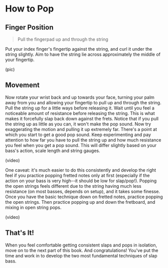 # How to Pop

## Finger Position

> Pull the fingerpad up and through the string

Put your index finger's fingertip against the string, and curl it under the string slightly. Aim to have the string lie across approximately the middle of your fingertip.

\(pic\)

## Movement

Now rotate your wrist back and up towards your face, turning your palm away from you and allowing your fingertip to pull up and through the string. Pull the string up for a little ways before releasing it. Wait until you feel a noticeable amount of resistance before releasing the string. This is what makes it forcefully slap back down against the frets. Notice that if you pull the string up as little as you can, it won't make the pop sound. Now try exaggerating the motion and pulling it up extremely far. There's a point at which you start to get a good pop sound. Keep experimenting and pay attention to how far you have to pull the string up and how much resistance you feel when you get a pop sound. This will differ slightly based on your bass's action, scale length and string gauges.

\(video\)

One caveat: it's much easier to do this consistently and develop the right feel if you practice popping fretted notes only at first \(especially if the action on your bass is very high--it should be low for slap/pop!\). Popping the open strings feels different due to the string having much less resistance \(on most basses, depends on setup\), and it takes some finesse. Once you have the basic technique down on fretted notes, practice popping the open strings. Then practice popping up and down the fretboard, and mixing in open string pops.

\(video\)

## That's It!

When you feel comfortable getting consistent slaps and pops in isolation, move on to the next part of this book. And congratulations! You've put the time and work in to develop the two most fundamental techniques of slap bass.

